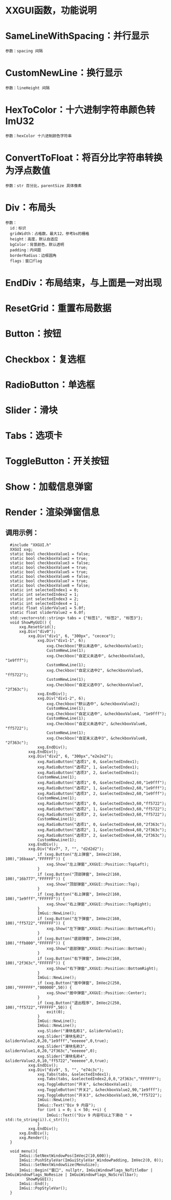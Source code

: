 # XXGUI函数，功能说明
  
  # SameLineWithSpacing：并行显示
    参数：spacing 间隔
  # CustomNewLine：换行显示
    参数：lineHeight 间隔
  # HexToColor：十六进制字符串颜色转ImU32
    参数：hexColor 十六进制颜色字符串
  # ConvertToFloat：将百分比字符串转换为浮点数值
    参数：str 百分比，parentSize 具体像素
  # Div：布局头
    参数：
      id：标识
      gridWidth：占格数，最大12，参考bs的栅格
      height：高度，默认自适应
      bgColor：背景颜色，默认透明
      padding：内间距
      borderRadius：边框圆角
      flags：窗口flag
  # EndDiv：布局结束，与上面是一对出现
  # ResetGrid：重置布局数据
  # Button：按钮
  # Checkbox：复选框
  # RadioButton：单选框
  # Slider：滑块
  # Tabs：选项卡
  # ToggleButton：开关按钮
  # Show：加载信息弹窗
  # Render：渲染弹窗信息
  
  ## 调用示例：
      #include "XXGUI.h"
      XXGUI xxg;
      static bool checkboxValue1 = false;
      static bool checkboxValue2 = true;
      static bool checkboxValue3 = false;
      static bool checkboxValue4 = true;
      static bool checkboxValue5 = true;
      static bool checkboxValue6 = false;
      static bool checkboxValue7 = true;
      static bool checkboxValue8 = false;
      static int selectedIndex1 = 0;
      static int selectedIndex2 = 1;
      static int selectedIndex3 = 2;
      static int selectedIndex4 = 1;
      static float sliderValue1 = 5.0f;
      static float sliderValue2 = 6.0f;
      std::vector<std::string> tabs = {"标签1", "标签2", "标签3"};
      void ShowMyGUI() {
          xxg.ResetGrid();
          xxg.Div("div0"); 
              xxg.Div("div1", 6, "300px", "cecece");
                  xxg.Div("div1-1", 6); 
                      xxg.Checkbox("默认未选中", &checkboxValue1);
                      CustomNewLine(1);
                      xxg.Checkbox("自定义未选中", &checkboxValue3, "1e9fff");
                      CustomNewLine(1);
                      xxg.Checkbox("自定义选中2", &checkboxValue5, "ff5722");
                      CustomNewLine(1);
                      xxg.Checkbox("自定义选中3", &checkboxValue7, "2f363c");
                  xxg.EndDiv();
                  xxg.Div("div1-2", 6);
                      xxg.Checkbox("默认选中", &checkboxValue2);
                      CustomNewLine(1);
                      xxg.Checkbox("自定义选中", &checkboxValue4, "1e9fff");
                      CustomNewLine(1);
                      xxg.Checkbox("自定义未选中2", &checkboxValue6, "ff5722");
                      CustomNewLine(1);
                      xxg.Checkbox("自定未义选中3", &checkboxValue8, "2f363c");
                  xxg.EndDiv();
              xxg.EndDiv();
              xxg.Div("div2", 6, "300px","e2e2e2");
                  xxg.RadioButton("选项1", 0, &selectedIndex1);
                  xxg.RadioButton("选项2", 1, &selectedIndex1);
                  xxg.RadioButton("选项3", 2, &selectedIndex1);
                  CustomNewLine(1);
                  xxg.RadioButton("选项1", 0, &selectedIndex2,60,"1e9fff");
                  xxg.RadioButton("选项2", 1, &selectedIndex2,60,"1e9fff");
                  xxg.RadioButton("选项3", 2, &selectedIndex2,60,"1e9fff");
                  CustomNewLine(1);
                  xxg.RadioButton("选项1", 0, &selectedIndex3,60,"ff5722");
                  xxg.RadioButton("选项2", 1, &selectedIndex3,60,"ff5722");
                  xxg.RadioButton("选项3", 2, &selectedIndex3,60,"ff5722");
                  CustomNewLine(1);
                  xxg.RadioButton("选项1", 0, &selectedIndex4,60,"2f363c");
                  xxg.RadioButton("选项2", 1, &selectedIndex4,60,"2f363c");
                  xxg.RadioButton("选项3", 2, &selectedIndex4,60,"2f363c");
                  CustomNewLine(1);
              xxg.EndDiv();
              xxg.Div("div7", 7, "", "d2d2d2");
                  if (xxg.Button("左上弹窗", ImVec2(160, 100),"16baaa","FFFFFF")) {
                      xxg.Show("左上弹窗",XXGUI::Position::TopLeft);
                  }
                  if (xxg.Button("顶部弹窗", ImVec2(160, 100),"16b777","FFFFFF")) {
                      xxg.Show("顶部弹窗",XXGUI::Position::Top);
                  }
                  if (xxg.Button("右上弹窗", ImVec2(160, 100),"1e9fff","FFFFFF")) {
                      xxg.Show("右上弹窗",XXGUI::Position::TopRight);
                  }
                  ImGui::NewLine();
                  if (xxg.Button("左下弹窗", ImVec2(160, 100),"ff5722","FFFFFF")) {
                      xxg.Show("左下弹窗",XXGUI::Position::BottomLeft);
                  }
                  if (xxg.Button("底部弹窗", ImVec2(160, 100),"ffb800","FFFFFF")) {
                      xxg.Show("底部弹窗",XXGUI::Position::Bottom);
                  }
                  if (xxg.Button("右下弹窗", ImVec2(160, 100),"2f363c","FFFFFF")) {
                      xxg.Show("右下弹窗",XXGUI::Position::BottomRight);
                  }
                  ImGui::NewLine();
                  if (xxg.Button("居中弹窗", ImVec2(250, 100),"FFFFFF","000000",50)) {
                      xxg.Show("居中弹窗",XXGUI::Position::Center);
                  }
                  if (xxg.Button("退出程序", ImVec2(250, 100),"ff5722","FFFFFF",50)) {
                      exit(0);
                  }
                  ImGui::NewLine();
                  ImGui::NewLine();
                  xxg.Slider("滑块名称1", &sliderValue1);
                  xxg.Slider("滑块名称2", &sliderValue2,0,20,"1e9fff","eeeeee",0,true);
                  xxg.Slider("滑块名称3", &sliderValue1,0,20,"2f363c","eeeeee",0);
                  xxg.Slider("滑块名称4", &sliderValue2,0,10,"ff5722","eeeeee",0,true);
              xxg.EndDiv();
              xxg.Div("div9", 5, "", "e74c3c");
                  xxg.Tabs(tabs, &selectedIndex1);
                  xxg.Tabs(tabs, &selectedIndex2,0,0,"2f363c","FFFFFF");
                  xxg.ToggleButton("开关", &checkboxValue1);
                  xxg.ToggleButton("开关2", &checkboxValue2,90,"1e9fff");
                  xxg.ToggleButton("开关3", &checkboxValue3,90,"ff5722");
                  ImGui::NewLine();
                  ImGui::Text("Div 9 内容");
                  for (int i = 0; i < 50; ++i) {
                      ImGui::Text(("Div 9 内容可以上下滑动 " + std::to_string(i)).c_str());
                  }
              xxg.EndDiv();
          xxg.EndDiv();
          xxg.Render();
      }
      
      void menu(){
          ImGui::SetNextWindowPos(ImVec2(10,600));
          ImGui::PushStyleVar(ImGuiStyleVar_WindowPadding, ImVec2(0, 0));
          ImGui::SetNextWindowSize(MenuSize);
          ImGui::Begin("窗口", nullptr, ImGuiWindowFlags_NoTitleBar | ImGuiWindowFlags_NoResize | ImGuiWindowFlags_NoScrollbar);
             ShowMyGUI();
          ImGui::End();
          ImGui::PopStyleVar();
      }
